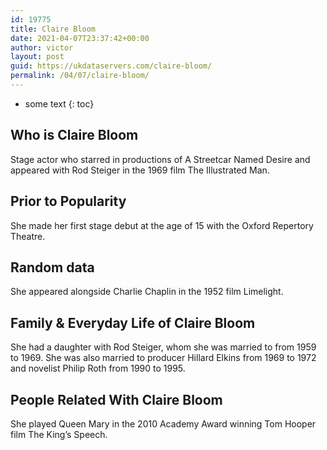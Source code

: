 ```yaml
---
id: 19775
title: Claire Bloom
date: 2021-04-07T23:37:42+00:00
author: victor
layout: post
guid: https://ukdataservers.com/claire-bloom/
permalink: /04/07/claire-bloom/
---
```


* some text
{: toc}


## Who is Claire Bloom



Stage actor who starred in productions of A Streetcar Named Desire and appeared with Rod Steiger in the 1969 film The Illustrated Man.

                
                
                
## Prior to Popularity



She made her first stage debut at the age of 15 with the Oxford Repertory Theatre.

                
                
                
## Random data



She appeared alongside Charlie Chaplin in the 1952 film Limelight.

                
                
                
## Family & Everyday Life of Claire Bloom



She had a daughter with Rod Steiger, whom she was married to from 1959 to 1969. She was also married to producer Hillard Elkins from 1969 to 1972 and novelist Philip Roth from 1990 to 1995.

                
                
                
## People Related With Claire Bloom



She played Queen Mary in the 2010 Academy Award winning Tom Hooper film The King&#8217;s Speech.

                
              
            
          
          
          